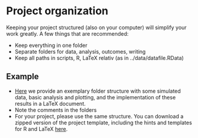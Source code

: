 # Project organization

Keeping your project structured (also on your computer) will simplify your work greatly. A few things that are recommended:

* Keep everything in one folder
* Separate folders for data, analysis, outcomes, writing
* Keep all paths in scripts, R, LaTeX relativ (as in ../data/datafile.RData)

## Example

* [Here](https://github.com/florianhartig/ResearchSkills/tree/master/Labs/ProjectOrganization/ExampleProject) we provide an exemplary folder structure with some simulated data, basic analysis and plotting, and the implementation of these results in a LaTeX document.
* Note the comments in the folders
* For your project, please use the same structure. You can download a zipped version of the project template, including the hints and templates for R and LaTeX [here](https://github.com/florianhartig/ResearchSkills/raw/master/Labs/ProjectOrganization/ExampleProject.zip).

 
